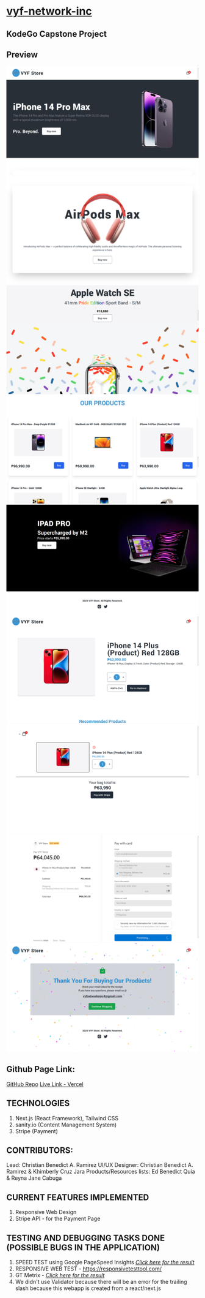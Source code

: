 # [vyf-network-inc](https://vyf-sanity.vercel.app/)
## KodeGo Capstone Project

## Preview
![This is an image](https://raw.githubusercontent.com/wd47p-group5/vyf_sanity/main/public/preview/hero-section.png)
![This is an image](https://raw.githubusercontent.com/wd47p-group5/vyf_sanity/main/public/preview/banner-1.png)
![This is an image](https://raw.githubusercontent.com/wd47p-group5/vyf_sanity/main/public/preview/banner-2.png)
![This is an image](https://raw.githubusercontent.com/wd47p-group5/vyf_sanity/main/public/preview/products-section.png)
![This is an image](https://raw.githubusercontent.com/wd47p-group5/vyf_sanity/main/public/preview/footer-section.png)
![This is an image](https://raw.githubusercontent.com/wd47p-group5/vyf_sanity/main/public/preview/product-view-selected.png)
![This is an image](https://raw.githubusercontent.com/wd47p-group5/vyf_sanity/main/public/preview/cart.png)
![This is an image](https://raw.githubusercontent.com/wd47p-group5/vyf_sanity/main/public/preview/stripe-payment.png)
![This is an image](https://raw.githubusercontent.com/wd47p-group5/vyf_sanity/main/public/preview/success-page.png)

## Github Page Link: 
[GitHub Repo](https://github.com/wd47p-group5/vyf_sanity)
[Live Link - Vercel](https://vyf-sanity.vercel.app/)

## TECHNOLOGIES

1. Next.js (React Framework), Tailwind CSS
2. sanity.io (Content Management System)
3. Stripe (Payment) 

## CONTRIBUTORS:

Lead: Christian Benedict A. Ramirez
UI/UX Designer: Christian Benedict A. Ramirez & Khimberly Cruz Jara
Products/Resources lists: Ed Benedict Quia & Reyna Jane Cabuga

## CURRENT FEATURES IMPLEMENTED

1. Responsive Web Design
2. Stripe API - for the Payment Page

## TESTING AND DEBUGGING TASKS DONE (POSSIBLE BUGS IN THE APPLICATION)
1. SPEED TEST using Google PageSpeed Insights *[Click here for the result](https://pagespeed.web.dev/analysis/https-vyf-sanity-vercel-app/vrwznbr38j?form_factor=desktop)*
2. RESPONSIVE WEB TEST - https://responsivetesttool.com/
3. GT Metrix - *[Click here for the result](https://gtmetrix.com/reports/vyf-sanity.vercel.app/lZbAjAit/)*
4. We didn't use Validator because there will be an error for the trailing slash because this webapp is created from a react/next.js
